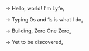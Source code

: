 → Hello, world! I'm Lyfe[.](https://lyfe.fyi)

→ Typing 0s and 1s is what I do[.](https://010.software)

→ Building, Zero One Zero[.](https://twitter.com/010engine)

→ Yet to be discovered[.](https://twitter.com/0sx1s)
